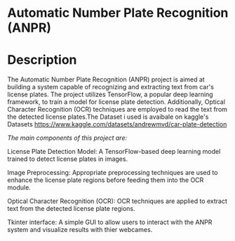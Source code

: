 # Automatic Number Plate Recognition (ANPR)
# Description
The Automatic Number Plate Recognition (ANPR) project is aimed at building a system capable of recognizing and extracting text from car's license plates. The project utilizes TensorFlow, a popular deep learning framework, to train a model for license plate detection. Additionally, Optical Character Recognition (OCR) techniques are employed to read the text from the detected license plates.The Dataset i used is avaibale on kaggle's Datasets https://www.kaggle.com/datasets/andrewmvd/car-plate-detection

*The main components of this project are:*

License Plate Detection Model: A TensorFlow-based deep learning model trained to detect license plates in images.

Image Preprocessing: Appropriate preprocessing techniques are used to enhance the license plate regions before feeding them into the OCR module.

Optical Character Recognition (OCR): OCR techniques are applied to extract text from the detected license plate regions.

Tkinter interface: A simple GUI  to allow users to interact with the ANPR system and visualize  results with thier webcames.
